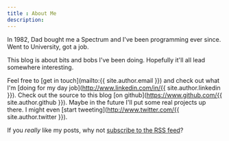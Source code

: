 ```yaml
---
title : About Me
description:
---
```


In 1982, Dad bought me a Spectrum and I've been programming ever since. Went to University, got a job.

This blog is about bits and bobs I've been doing. Hopefully it'll all lead
somewhere interesting.

Feel free to [get in touch](mailto:{{ site.author.email }}) and check out
what I'm [doing for my day job](http://www.linkedin.com/in/{{ site.author.linkedin }}).
Check out the source to this blog [on github](https://www.github.com/{{ site.author.github }}). Maybe in the future I'll put some real projects up there. I might
even [start tweeting](http://www.twitter.com/{{ site.author.twitter }}).

If you _really_ like my posts, why not [subscribe to the RSS feed](/rss.xml)?

